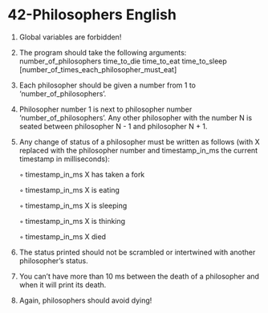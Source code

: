 # 42-Philosophers English
1. Global variables are forbidden!
2. The program should take the following arguments: number_of_philosophers time_to_die
time_to_eat time_to_sleep [number_of_times_each_philosopher_must_eat]
3. Each philosopher should be given a number from 1 to ’number_of_philosophers’.
4. Philosopher number 1 is next to philosopher number ’number_of_philosophers’.
Any other philosopher with the number N is seated between philosopher N - 1 and
philosopher N + 1.
5. Any change of status of a philosopher must be written as follows (with X replaced
with the philosopher number and timestamp_in_ms the current timestamp in milliseconds):

      ◦ timestamp_in_ms X has taken a fork

      ◦ timestamp_in_ms X is eating

      ◦ timestamp_in_ms X is sleeping

      ◦ timestamp_in_ms X is thinking

      ◦ timestamp_in_ms X died
6. The status printed should not be scrambled or intertwined with another philosopher’s status.
7. You can’t have more than 10 ms between the death of a philosopher and when it
will print its death.
8. Again, philosophers should avoid dying!
